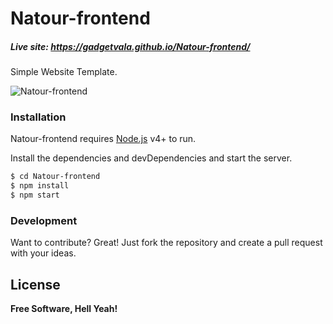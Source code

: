 #  Natour-frontend
##### Live site: https://gadgetvala.github.io/Natour-frontend/

Simple Website Template.

![Natour-frontend](readmeFiles/demo.gif)

### Installation

Natour-frontend requires [Node.js](https://nodejs.org/) v4+ to run.

Install the dependencies and devDependencies and start the server.

```sh
$ cd Natour-frontend
$ npm install
$ npm start
```

### Development

Want to contribute? Great!
Just fork the repository and create a pull request with your ideas.

License
----
**Free Software, Hell Yeah!**
